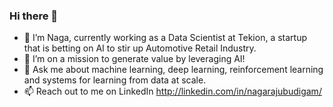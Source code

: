 ### Hi there 👋

* 🔭 I’m Naga, currently working as a Data Scientist at Tekion, a startup that is betting on AI to stir up Automotive Retail Industry.
* 🌱 I’m on a mission to generate value by leveraging AI!
* 💬 Ask me about machine learning, deep learning, reinforcement learning and systems for learning from data at scale.
* 📫 Reach out to me on LinkedIn http://linkedin.com/in/nagarajubudigam/
